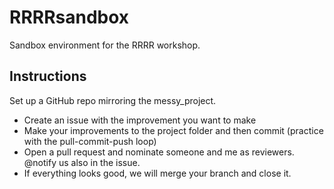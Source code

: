# RRRRsandbox
Sandbox environment for the RRRR workshop. 

## Instructions

Set up a GitHub repo mirroring the messy_project. 

- Create an issue with the improvement you want to make
- Make your improvements to the project folder and then commit (practice with the pull-commit-push loop)
- Open a pull request and nominate someone and me as reviewers. @notify us also in the issue. 
- If everything looks good, we will merge your branch and close it. 
